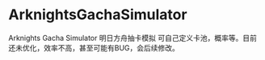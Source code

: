 # ArknightsGachaSimulator
Arknights Gacha Simulator
明日方舟抽卡模拟
可自己定义卡池，概率等。目前还未优化，效率不高，甚至可能有BUG，会后续修改。
